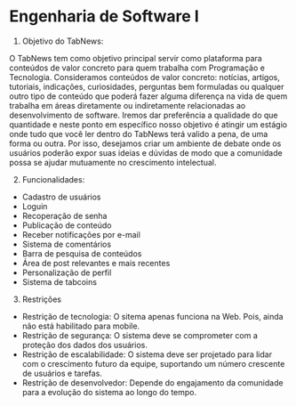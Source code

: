 # Engenharia de Software I

1. Objetivo do TabNews:

O TabNews tem como objetivo principal servir como plataforma para conteúdos de valor concreto para quem trabalha com Programação e Tecnologia. Consideramos conteúdos de valor concreto: notícias, artigos, tutoriais, indicações, curiosidades, perguntas bem formuladas ou qualquer outro tipo de conteúdo que poderá fazer alguma diferença na vida de quem trabalha em áreas diretamente ou indiretamente relacionadas ao desenvolvimento de software. Iremos dar preferência a qualidade do que quantidade e neste ponto em específico nosso objetivo é atingir um estágio onde tudo que você ler dentro do TabNews terá valido a pena, de uma forma ou outra. Por isso, desejamos criar um ambiente de debate onde os usuários poderão expor suas ideias e dúvidas de modo que a comunidade possa se ajudar mutuamente no crescimento intelectual. 

2. Funcionalidades:

* Cadastro de usuários
* Loguin
* Recoperação de senha
* Publicação de conteúdo
* Receber notificações por e-mail
* Sistema de comentários
* Barra de pesquisa de conteúdos
* Área de post relevantes e mais recentes
* Personalização de perfil
* Sistema de tabcoins

3. Restrições

* Restrição de tecnologia: O sitema apenas funciona na Web. Pois, ainda não está habilitado para mobile.
* Restrição de segurança: O sistema deve se comprometer com a proteção dos dados dos usuários.
* Restrição de escalabilidade: O sistema deve ser projetado para lidar com o crescimento futuro da equipe, suportando um número crescente de usuários e tarefas.
* Restrição de desenvolvedor: Depende do engajamento da comunidade para a evolução do sistema ao longo do tempo.
  
